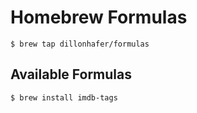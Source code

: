 # Homebrew Formulas

`$ brew tap dillonhafer/formulas`

## Available Formulas
`$ brew install imdb-tags`
